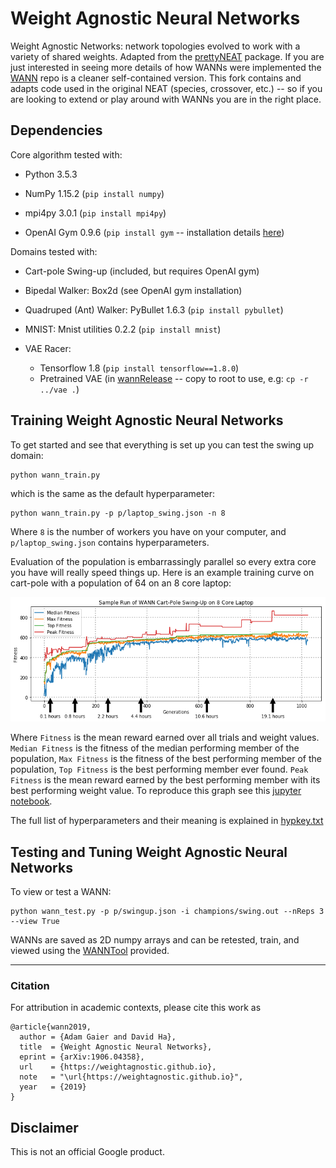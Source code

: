 # Weight Agnostic Neural Networks

Weight Agnostic Networks: network topologies evolved to work with a variety of shared weights. Adapted from the [prettyNEAT](../../../../../reference/brain-tokyo-workshop/WANNRelease/prettyNEAT) package. If you are just interested in seeing more details of how WANNs were implemented the [WANN](../../../../../reference/brain-tokyo-workshop/WANNRelease/WANN) repo is a cleaner self-contained version. This fork contains and adapts code used in the original NEAT (species, crossover, etc.) -- so if you are looking to extend or play around with WANNs you are in the right place.


## Dependencies

Core algorithm tested with:

- Python 3.5.3

- NumPy 1.15.2 (`pip install numpy`)

- mpi4py 3.0.1 (`pip install mpi4py`)

- OpenAI Gym 0.9.6 (`pip install gym` -- installation details [here](https://github.com/openai/gym))


Domains tested with:

- Cart-pole Swing-up (included, but requires OpenAI gym)

- Bipedal Walker: Box2d (see OpenAI gym installation)

- Quadruped (Ant) Walker: PyBullet 1.6.3 (`pip install pybullet`)

- MNIST: Mnist utilities 0.2.2 (`pip install mnist`)

- VAE Racer: 
    - Tensorflow 1.8 (`pip install tensorflow==1.8.0`)
    - Pretrained VAE (in [wannRelease](../) -- copy to root to use, e.g: `cp -r ../vae .`)



## Training Weight Agnostic Neural Networks

To get started and see that everything is set up you can test the swing up domain:

```
python wann_train.py
```

which is the same as the default hyperparameter:

```
python wann_train.py -p p/laptop_swing.json -n 8
```

Where `8` is the number of workers you have on your computer, and `p/laptop_swing.json` contains hyperparameters.

Evaluation of the population is embarrassingly parallel so every extra core you have will really speed things up. Here is an example training curve on cart-pole with a population of 64 on an 8 core laptop:

![alt text](log/wann_run.png)

Where `Fitness` is the mean reward earned over all trials and weight values. `Median Fitness` is the fitness of the median performing member of the population, `Max Fitness` is the fitness of the best performing member of the population, `Top Fitness` is the best performing member ever found. `Peak Fitness` is the mean reward earned by the best performing member with its best performing weight value. To reproduce this graph see this [jupyter notebook](../../../../../reference/brain-tokyo-workshop/WANNRelease/WANN/log/viewRunStats.ipynb).

The full list of hyperparameters and their meaning is explained in [hypkey.txt](p/hypkey.txt)

## Testing and Tuning Weight Agnostic Neural Networks

To view or test a WANN:

```
python wann_test.py -p p/swingup.json -i champions/swing.out --nReps 3 --view True
```

WANNs are saved as 2D numpy arrays and can be retested, train, and viewed using the [WANNTool](../../../../../reference/brain-tokyo-workshop/WANNRelease/WANNTool) provided.

---

### Citation
For attribution in academic contexts, please cite this work as

```
@article{wann2019,
  author = {Adam Gaier and David Ha},  
  title  = {Weight Agnostic Neural Networks},  
  eprint = {arXiv:1906.04358},  
  url    = {https://weightagnostic.github.io},  
  note   = "\url{https://weightagnostic.github.io}",  
  year   = {2019}  
}
```

## Disclaimer

This is not an official Google product.
